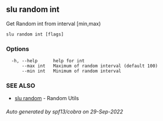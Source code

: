 ## slu random int

Get Random int from interval [min,max)

```
slu random int [flags]
```

### Options

```
  -h, --help      help for int
      --max int   Maximum of random interval (default 100)
      --min int   Minimum of random interval
```

### SEE ALSO

* [slu random](slu_random.md)	 - Random Utils

###### Auto generated by spf13/cobra on 29-Sep-2022
